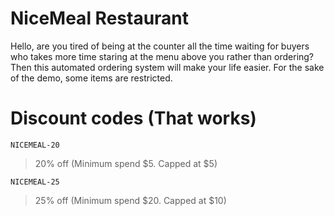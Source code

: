 # NiceMeal Restaurant
Hello, are you tired of being at the counter all the time waiting for buyers who takes more time staring at the menu above you rather than ordering? Then this automated ordering system will make your life easier. For the sake of the demo, some items are restricted.

# Discount codes (That works)
`NICEMEAL-20`
> 20% off (Minimum spend $5. Capped at $5)

`NICEMEAL-25`
> 25% off (Minimum spend $20. Capped at $10)